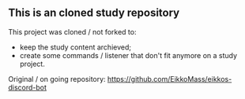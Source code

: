 ## This is an cloned study repository

This project was cloned / not forked to: 
 - keep the study content archieved;
 - create some commands / listener that don't fit anymore on a study project.

Original / on going repository: https://github.com/EikkoMass/eikkos-discord-bot

